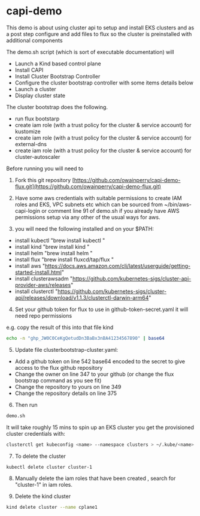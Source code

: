 # capi-demo

This demo is about using cluster api to setup and install EKS clusters and as a post step configure and add files to flux so the cluster is preinstalled with additional components  

The demo.sh script (which is sort of executable documentation) will  

- Launch a Kind based control plane
- Install CAPI
- Install Cluster Bootstrap Controller  
- Configure the cluster bootstrap controller with some items details below  
- Launch a cluster  
- Display cluster state  

The cluster bootstrap does the following.

- run flux bootstarp  
- create iam role (with a trust policy for the cluster & service account) for kustomize  
- create iam role (with a trust policy for the cluster & service account) for external-dns  
- create iam role (with a trust policy for the cluster & service account) for cluster-autoscaler  

Before running you will need to  

1. Fork this git repository [https://github.com/owainperry/capi-demo-flux.git](https://github.com/owainperry/capi-demo-flux.git)

2. Have some aws credentials with suitable permissions to create IAM roles and EKS, VPC subnets etc which can be sourced from ~/bin/aws-capi-login or comment line 91 of demo.sh if you already have AWS permissions setup via any other of the usual ways for aws.  

3. you will need the following installed and on your $PATH:  

- install kubectl           "brew install kubectl "
- install kind              "brew install kind "
- install helm              "brew install helm "
- install flux              "brew install fluxcd/tap/flux "
- install aws              "https://docs.aws.amazon.com/cli/latest/userguide/getting-started-install.html"
- install clusterawsadm    "https://github.com/kubernetes-sigs/cluster-api-provider-aws/releases"
- install clusterctl       "https://github.com/kubernetes-sigs/cluster-api/releases/download/v1.1.3/clusterctl-darwin-arm64"

4. Set your github token for flux to use in github-token-secret.yaml it will need repo permissions

e.g.  copy the result of this into that file 
kind 
```bash 
echo -n "ghp_JW0C0CeKgQetudDn3BaBx3nBA41234567890" | base64 
```
5. Update file clusterbootstrap-cluster.yaml:  

- Add a github token on line 542 base64 encoded to the secret to give access to the flux github repository  
- Change the owner on line 347 to your github (or change the flux bootstrap command as you see fit)
- Change the repository to yours on line 349  
- Change the repository details on line 375  

6. Then run  

```bash
demo.sh 
```

It will take roughly 15 mins to spin up an EKS cluster you get the provisioned cluster credentials with:  

```bash
clusterctl get kubeconfig <name> --namespace clusters > ~/.kube/<name>.yaml
```

7. To delete the cluster 

```bash 
kubectl delete cluster cluster-1 
```

8. Manually delete the iam roles that have been created , search for "cluster-1" in iam roles. 

9. Delete the kind cluster 

```bash 
kind delete cluster --name cplane1
```

